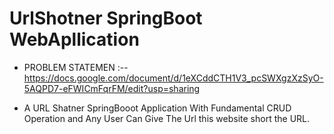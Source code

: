 # UrlShotner SpringBoot WebApllication

- PROBLEM STATEMEN :-- https://docs.google.com/document/d/1eXCddCTH1V3_pcSWXgzXzSyO-5AQPD7-eFWICmFqrFM/edit?usp=sharing

- A URL Shatner SpringBooot Application With Fundamental CRUD Operation and Any User Can Give The Url this website short the URL.
